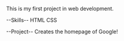 This is my first project in web development.

--Skills--
HTML
CSS

--Project--
Creates the homepage of Google!
